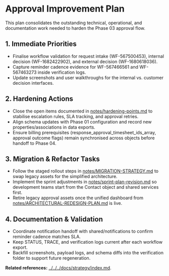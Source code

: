 # Approval Improvement Plan

This plan consolidates the outstanding technical, operational, and documentation work needed to harden the Phase 03 approval flow.

## 1. Immediate Priorities
- Finalise workflow validation for request intake (WF-567500453), internal decision (WF-1682422902), and external decision (WF-1680618036).
- Capture reminder cadence evidence for WF-567466561 and WF-567463273 inside verification logs.
- Update screenshots and user walkthroughs for the internal vs. customer decision interfaces.

## 2. Hardening Actions
- Close the open items documented in [notes/hardening-points.md](notes/hardening-points.md) to stabilise escalation rules, SLA tracking, and approval retries.
- Align schema updates with Phase 01 configuration and record new properties/associations in data exports.
- Ensure billing prerequisites (response_approval_timesheet_ids_array, approval outcome flags) remain synchronised across objects before handoff to Phase 04.

## 3. Migration & Refactor Tasks
- Follow the staged rollout steps in [notes/MIGRATION-STRATEGY.md](notes/MIGRATION-STRATEGY.md) to swap legacy assets for the simplified architecture.
- Implement the sprint adjustments in [notes/sprint-plan-revision.md](notes/sprint-plan-revision.md) so development teams start from the Contact object and shared services first.
- Retire legacy approval assets once the unified dashboard from [notes/ARCHITECTURAL-REDESIGN-PLAN.md](notes/ARCHITECTURAL-REDESIGN-PLAN.md) is live.

## 4. Documentation & Validation
- Coordinate notification handoff with shared/notifications to confirm reminder cadence matches SLA.
- Keep STATUS, TRACE, and verification logs current after each workflow export.
- Backfill screenshots, payload logs, and schema diffs into the verification folder to support future regeneration.

**Related references:** [../../../docs/strategy/index.md](../../../docs/strategy/index.md).